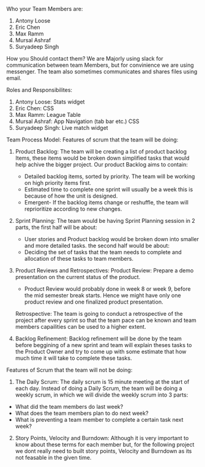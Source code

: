 Who your Team Members are:
1. Antony Loose 
2. Eric Chen 
3. Max Ramm
4. Mursal Ashraf
5. Suryadeep Singh

How you Should contact them?
We are Majorly using slack for communication between team Members, but for
convinience we are using messenger. The team also sometimes communicates and
shares files using email.

Roles and Responsibilites:
1. Antony Loose: Stats widget 
2. Eric Chen: CSS 
3. Max Ramm: League Table
4. Mursal Ashraf: App Navigation (tab bar etc.) CSS
5. Suryadeep Singh: Live match widget

Team Process Model:
Features of scrum that the team will be doing:
1. Product Backlog: The team will be creating a list of product backlog Items, these items would be broken down simplified tasks that would help achive the bigger project. Our product Backlog aims to contain:
    - Detailed backlog items, sorted by priority. The team will be working on high priority items first.
    - Estimated time to complete one sprint will usually be a week this is because of how the unit is designed.
    - Emergent- If the backlog items change or reshuffle, the team will reprioritize according to new changes.

2. Sprint Planning: The team would be having Sprint Planning session in 2 parts, the first half will be about:  
    - User stories and Product backlog would be broken down into smaller and more detailed tasks.
    the second half would be about:
    - Deciding the set of tasks that the team needs to complete and allocation of these tasks to team members.

3. Product Reviews and Retrospectives:
    Product Review: Prepare a demo presentation on the current status of the product.  
    - Product Review would probably done in week 8 or week 9, before
    the mid semester break starts. Hence we might have only one product review and one finalized product presentation.

    Retrospective: The team is going to conduct a retrospective of the project after every sprint so that the team pace can be known and team members capailities can be used to a higher extent.

4. Backlog Refinement: Backlog refinement will be done by the team before beggining of a new sprint and team will explain theses tasks to the Product Owner and try to come up with some estimate that how much time it will take to complete these tasks.  

Features of Scrum that the team will not be doing:
1. The Daily Scrum: The daily scrum is 15 minute meeting at the start of each day. Instead of doing a Daily Scrum, the team will
be doing a weekly scrum, in which we will divide the weekly scrum 
into 3 parts:
- What did the team members do last week?
- What does the team members plan to do next week?
- What is preventing a team member to complete a certain task next week? 
2. Story Points, Velocity and Burndown: Although it is very important to know about these terms for each member but, for the following project we dont really need to built story points, Velocity and Burndown as its not feasable in the given time.



    